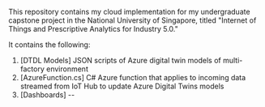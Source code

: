 This repository contains my cloud implementation for my undergraduate capstone project in the National University of Singapore, titled "Internet of Things and Prescriptive Analytics for Industry 5.0."

It contains the following: 

1) [DTDL Models] JSON scripts of Azure digital twin models of multi-factory environment
2) [AzureFunction.cs] C# Azure function that applies to incoming data streamed from IoT Hub to update Azure Digital Twins models 
3) [Dashboards] -- 
